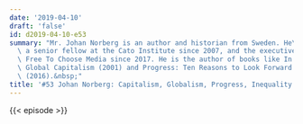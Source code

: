 ```yaml
---
date: '2019-04-10'
draft: 'false'
id: d2019-04-10-e53
summary: "Mr. Johan Norberg is an author and historian from Sweden. He\u2019s been\
  \ a senior fellow at the Cato Institute since 2007, and the executive director at\
  \ Free To Choose Media since 2017. He is the author of books like In Defense of\
  \ Global Capitalism (2001) and Progress: Ten Reasons to Look Forward to the Future\
  \ (2016).&nbsp;"
title: '#53 Johan Norberg: Capitalism, Globalism, Progress, Inequality & More'
---
```

{{< episode >}}
